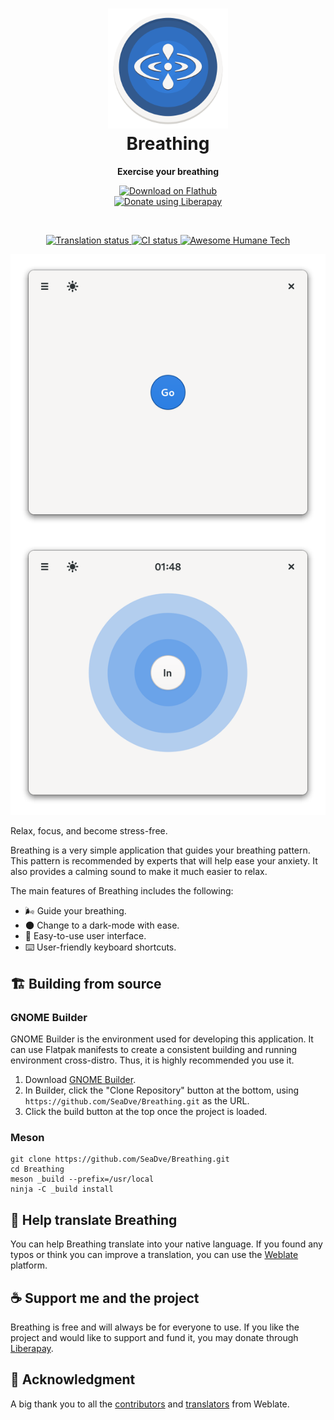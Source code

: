<h1 align="center">
  <img src="data/logo/io.github.seadve.Breathing.svg" alt="Breathing" width="192" height="192"/><br>
  Breathing
</h1>

<p align="center"><strong>Exercise your breathing</strong></p>

<p align="center">
  <a href="https://flathub.org/apps/details/io.github.seadve.Breathing">
    <img width="200" alt="Download on Flathub" src="https://flathub.org/assets/badges/flathub-badge-en.png"/>
  </a>
  <br>
  <a href="https://liberapay.com/SeaDve/donate">
    <img src="https://liberapay.com/assets/widgets/donate.svg" alt="Donate using Liberapay">
  </a>
</p>

<br>
<p align="center">
  <a href="https://hosted.weblate.org/engage/kooha/">
    <img src="https://hosted.weblate.org/widgets/kooha/-/Breathing/svg-badge.svg" alt="Translation status"  />
  </a>
  <a href="https://github.com/SeaDve/Breathing/actions/workflows/testing.yml">
    <img src="https://github.com/SeaDve/Breathing/actions/workflows/testing.yml/badge.svg" alt="CI status"/>
  </a>
  <a href="https://github.com/humanetech-community/awesome-humane-tech">
    <img src="https://raw.githubusercontent.com/humanetech-community/awesome-humane-tech/main/humane-tech-badge.svg?sanitize=true" alt="Awesome Humane Tech">
  </a>
</p>

<p align="center">
  <img src="screenshots/Breathing-preview.png" width="650" alt="Preview"/>
</p>

Relax, focus, and become stress-free. 

Breathing is a very simple application that guides your breathing pattern. This
pattern is recommended by experts that will help ease your anxiety. It also provides
a calming sound to make it much easier to relax.

The main features of Breathing includes the following:
* 🌬️ Guide your breathing.
* 🌑 Change to a dark-mode with ease.
* 📱 Easy-to-use user interface.
* ⌨️ User-friendly keyboard shortcuts.


## 🏗️ Building from source

### GNOME Builder
GNOME Builder is the environment used for developing this application. It can use Flatpak manifests to create a consistent building and running environment cross-distro. Thus, it is highly recommended you use it.

1. Download [GNOME Builder](https://flathub.org/apps/details/org.gnome.Builder).
2. In Builder, click the "Clone Repository" button at the bottom, using `https://github.com/SeaDve/Breathing.git` as the URL.
3. Click the build button at the top once the project is loaded.

### Meson
```
git clone https://github.com/SeaDve/Breathing.git
cd Breathing
meson _build --prefix=/usr/local
ninja -C _build install
```


## 🙌 Help translate Breathing
You can help Breathing translate into your native language. If you found any typos 
or think you can improve a translation, you can use the [Weblate](https://hosted.weblate.org/engage/kooha/) platform.


## ☕ Support me and the project

Breathing is free and will always be for everyone to use. If you like the project and
would like to support and fund it, you may donate through [Liberapay](https://liberapay.com/SeaDve/).


## 💝 Acknowledgment

A big thank you to all the [contributors](https://github.com/SeaDve/Kooha/graphs/contributors) 
and [translators](https://hosted.weblate.org/engage/kooha/) from Weblate.
